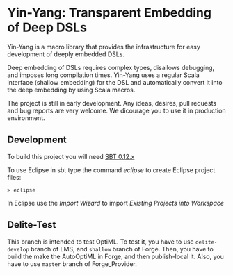 # Yin-Yang: Transparent Embedding of Deep DSLs

Yin-Yang is a macro library that provides the infrastructure for easy development of deeply embedded DSLs.

Deep embedding of DSLs requires complex types, disallows debugging, and imposes long compilation times. Yin-Yang uses a regular Scala interface (shallow embedding) for the DSL and automatically convert it into the deep embedding by using Scala macros. 

The project is still in early development. Any ideas, desires, pull requests and bug reports are very welcome. We dicourage you to use it in production environment.

## Development

To build this project you will need [SBT 0.12.x](http://www.scala-sbt.org/0.12.2/docs/home.html)

To use Eclipse in sbt type the command *eclipse* to create Eclipse project files:

    > eclipse
    
In Eclipse use the *Import Wizard* to import *Existing Projects into Workspace*

## Delite-Test

This branch is intended to test OptiML. To test it, you have to use `delite-develop` branch of LMS, 
and `shallow` branch of Forge. Then, you have to build the make the AutoOptiML in Forge, and then
publish-local it. Also, you have to use `master` branch of Forge_Provider.